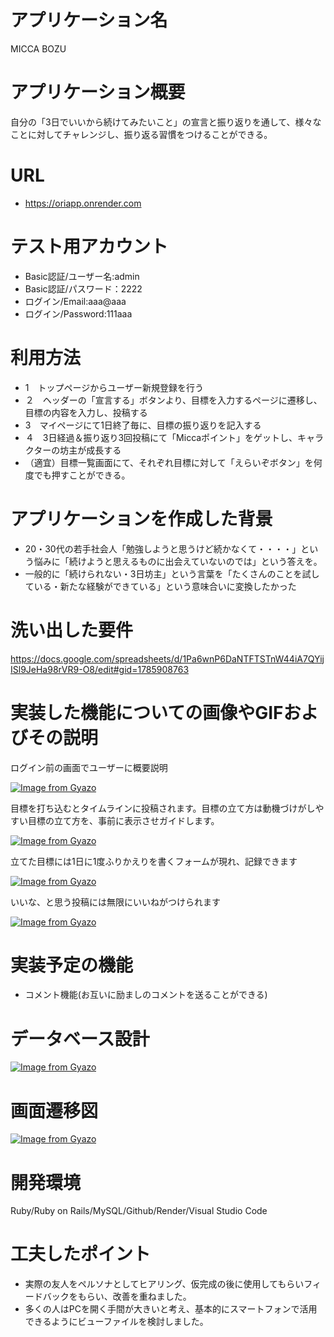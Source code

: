 # アプリケーション名	
MICCA BOZU

# アプリケーション概要
自分の「3日でいいから続けてみたいこと」の宣言と振り返りを通して、様々なことに対してチャレンジし、振り返る習慣をつけることができる。

# URL
* https://oriapp.onrender.com

# テスト用アカウント
* Basic認証/ユーザー名:admin
* Basic認証/パスワード：2222
* ログイン/Email:aaa@aaa
* ログイン/Password:111aaa

# 利用方法 
* 1　トップページからユーザー新規登録を行う
* ２　ヘッダーの「宣言する」ボタンより、目標を入力するページに遷移し、目標の内容を入力し、投稿する
* 3　マイページにて1日終了毎に、目標の振り返りを記入する
* ４　3日経過＆振り返り3回投稿にて「Miccaポイント」をゲットし、キャラクターの坊主が成長する
* （適宜）目標一覧画面にて、それぞれ目標に対して「えらいぞボタン」を何度でも押すことができる。

# アプリケーションを作成した背景
* 20・30代の若手社会人「勉強しようと思うけど続かなくて・・・・」という悩みに「続けようと思えるものに出会えていないのでは」という答えを。
* 一般的に「続けられない・3日坊主」という言葉を「たくさんのことを試している・新たな経験ができている」という意味合いに変換したかった

# 洗い出した要件
https://docs.google.com/spreadsheets/d/1Pa6wnP6DaNTFTSTnW44iA7QYijISl9JeHa98rVR9-O8/edit#gid=1785908763

# 実装した機能についての画像やGIFおよびその説明
ログイン前の画面でユーザーに概要説明

[![Image from Gyazo](https://i.gyazo.com/a379e4d6f57d1be1eb9a4db0f6a11237.gif)](https://gyazo.com/a379e4d6f57d1be1eb9a4db0f6a11237)

目標を打ち込むとタイムラインに投稿されます。目標の立て方は動機づけがしやすい目標の立て方を、事前に表示させガイドします。

[![Image from Gyazo](https://i.gyazo.com/9f01bfb0a3a7aa22a056ab2ea541903f.gif)](https://gyazo.com/9f01bfb0a3a7aa22a056ab2ea541903f)

立てた目標には1日に1度ふりかえりを書くフォームが現れ、記録できます

[![Image from Gyazo](https://i.gyazo.com/be82df127b046c54c410ee4311c3b1cc.gif)](https://gyazo.com/be82df127b046c54c410ee4311c3b1cc)

いいな、と思う投稿には無限にいいねがつけられます

[![Image from Gyazo](https://i.gyazo.com/308449d9843ebfbc9bc4e4b175b2b5d4.gif)](https://gyazo.com/308449d9843ebfbc9bc4e4b175b2b5d4)

# 実装予定の機能
* コメント機能(お互いに励ましのコメントを送ることができる)

# データベース設計
[![Image from Gyazo](https://i.gyazo.com/76276fd21692c7048ac83e359e30aef2.png)](https://gyazo.com/76276fd21692c7048ac83e359e30aef2)

# 画面遷移図
[![Image from Gyazo](https://i.gyazo.com/fece385e2191a14ea33d937a9b31590e.png)](https://gyazo.com/fece385e2191a14ea33d937a9b31590e)

# 開発環境
Ruby/Ruby on Rails/MySQL/Github/Render/Visual Studio Code

# 工夫したポイント
* 実際の友人をペルソナとしてヒアリング、仮完成の後に使用してもらいフィードバックをもらい、改善を重ねました。
* 多くの人はPCを開く手間が大きいと考え、基本的にスマートフォンで活用できるようにビューファイルを検討しました。
